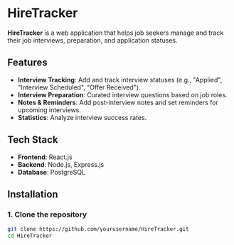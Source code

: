 # HireTracker

**HireTracker** is a web application that helps job seekers manage and track their job interviews, preparation, and application statuses.

## Features
- **Interview Tracking**: Add and track interview statuses (e.g., "Applied", "Interview Scheduled", "Offer Received").
- **Interview Preparation**: Curated interview questions based on job roles.
- **Notes & Reminders**: Add post-interview notes and set reminders for upcoming interviews.
- **Statistics**: Analyze interview success rates.

## Tech Stack
- **Frontend**: React.js
- **Backend**: Node.js, Express.js
- **Database**: PostgreSQL

## Installation

### 1. Clone the repository
```bash
git clone https://github.com/yourusername/HireTracker.git
cd HireTracker
